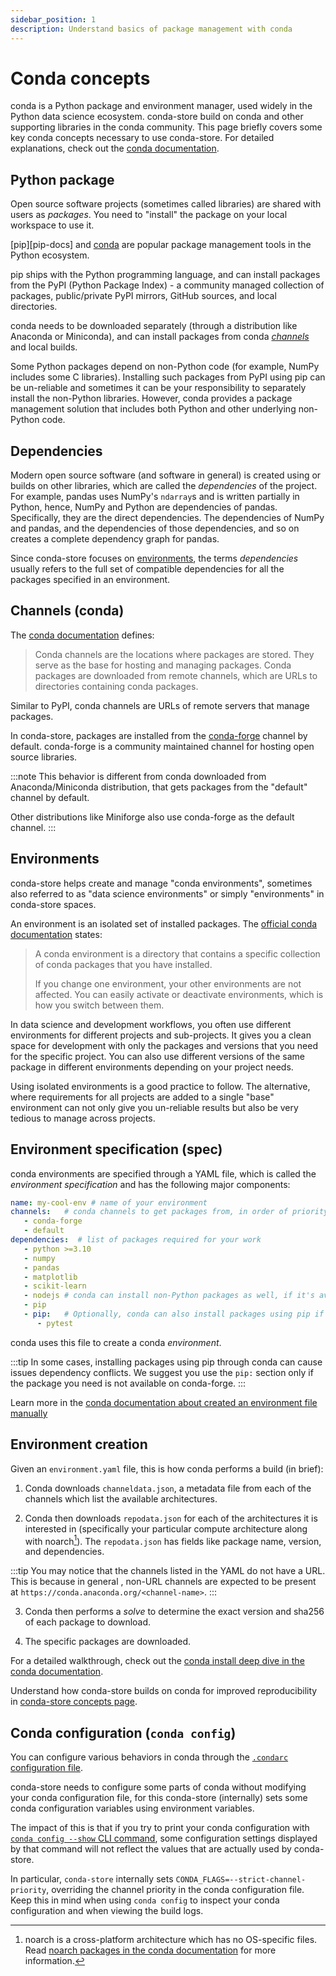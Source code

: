 ```yaml
---
sidebar_position: 1
description: Understand basics of package management with conda
---
```


# Conda concepts

conda is a Python package and environment manager, used widely in the Python data science ecosystem.
conda-store build on conda and other supporting libraries in the conda community.
This page briefly covers some key conda concepts necessary to use conda-store.
For detailed explanations, check out the [conda documentation][conda-docs].

## Python package

Open source software projects (sometimes called libraries) are shared with users as *packages*. You need to "install" the package on your local workspace to use it.

[pip][pip-docs] and [conda][conda-docs] are popular package management tools in the Python ecosystem.

pip ships with the Python programming language, and can install packages from the PyPI (Python Package Index) - a community managed collection of packages, public/private PyPI mirrors, GitHub sources, and local directories.

conda needs to be downloaded separately (through a distribution like Anaconda or Miniconda), and can install packages from conda [*channels*](#channels) and local builds.

Some Python packages depend on non-Python code (for example, NumPy includes some C libraries). Installing such packages from PyPI using pip can be un-reliable and sometimes it can be your responsibility to separately install the non-Python libraries.
However, conda provides a package management solution that includes both Python and other underlying non-Python code.

## Dependencies

Modern open source software (and software in general) is created using or builds on other libraries, which are called the *dependencies* of the project.
For example, pandas uses NumPy's `ndarray`s and is written partially in Python, hence, NumPy and Python are dependencies of pandas.
Specifically, they are the direct dependencies.
The dependencies of NumPy and pandas, and the dependencies of those dependencies, and so on creates a complete dependency graph for pandas.

Since conda-store focuses on [environments](#environments), the terms *dependencies* usually refers to the full set of compatible dependencies for all the packages specified in an environment.

## Channels (conda)

The [conda documentation][conda-docs-channels] defines:

> Conda channels are the locations where packages are stored. They serve as the base for hosting and managing packages. Conda packages are downloaded from remote channels, which are URLs to directories containing conda packages.

Similar to PyPI, conda channels are URLs of remote servers that manage packages.

In conda-store, packages are installed from the [conda-forge][conda-forge] channel by default.
conda-forge is a community maintained channel for hosting open source libraries.

:::note
This behavior is different from conda downloaded from Anaconda/Miniconda distribution, that gets packages from the "default" channel by default.

Other distributions like Miniforge also use conda-forge as the default channel.
:::

## Environments

conda-store helps create and manage "conda environments", sometimes also referred to as "data science environments" or simply "environments" in conda-store spaces.

An environment is an isolated set of installed packages.
The [official conda documentation][conda-docs-environments] states:

> A conda environment is a directory that contains a specific collection of conda packages that you have installed.
>
> If you change one environment, your other environments are not affected. You can easily activate or deactivate environments, which is how you switch between them.

In data science and development workflows, you often use different environments for different projects and sub-projects. It gives you a clean space for development with only the packages and versions that you need for the specific project. You can also use different versions of the same package in different environments depending on your project needs.

Using isolated environments is a good practice to follow. The alternative, where requirements for all projects are added to a single "base" environment can not only give you un-reliable results but also be very tedious to manage across projects.

## Environment specification (spec)

conda environments are specified through a YAML file, which is called the *environment specification* and has the following major components:

```yaml
name: my-cool-env # name of your environment
channels:   # conda channels to get packages from, in order of priority
   - conda-forge
   - default
dependencies:  # list of packages required for your work
   - python >=3.10
   - numpy
   - pandas
   - matplotlib
   - scikit-learn
   - nodejs # conda can install non-Python packages as well, if it's available on a channel
   - pip
   - pip:   # Optionally, conda can also install packages using pip if needed
      - pytest
```

conda uses this file to create a conda *environment*.

:::tip
In some cases, installing packages using pip through conda can cause issues dependency conflicts. We suggest you use the `pip:` section only if the package you need is not available on conda-forge.
:::

Learn more in the [conda documentation about created an environment file manually][conda-docs-env-file]

## Environment creation

Given an `environment.yaml` file, this is how conda performs a build (in brief):

1. Conda downloads `channeldata.json`, a metadata file from each of the channels which
   list the available architectures.

2. Conda then downloads `repodata.json` for each of the architectures
   it is interested in (specifically your particular compute architecture along
   with noarch[^1]). The `repodata.json` has fields like package name,
   version, and dependencies.

[^1]: noarch is a cross-platform architecture which has no OS-specific files. Read [noarch packages in the conda documentation][conda-docs-noarch] for more information.

:::tip
You may notice that the channels listed in the YAML do not have a URL. This
is because in general , non-URL channels are expected to be present at `https://conda.anaconda.org/<channel-name>`.
:::

3. Conda then performs a *solve* to determine the exact version and
   sha256 of each package to download.

4. The specific packages are downloaded.

For a detailed walkthrough, check out the [conda install deep dive in the conda documentation][conda-docs-install].

Understand how conda-store builds on conda for improved reproducibility in [conda-store concepts page][conda-store-concepts].

## Conda configuration (`conda config`)

You can configure various behaviors in conda through the [`.condarc` configuration file][conda-docs-config].

conda-store needs to configure some parts of conda without modifying your conda configuration file, for this conda-store (internally) sets some conda
configuration variables using environment variables.

The impact of this is that if you try to print your conda configuration with [`conda config --show` CLI command][conda-docs-config-cli], some configuration settings displayed by that command will not reflect the values that are actually used by conda-store.

In particular, `conda-store` internally sets `CONDA_FLAGS=--strict-channel-priority`, overriding the channel priority in the conda configuration file. Keep this in mind when using `conda config` to inspect your conda configuration and when viewing the build logs.

<!-- External links -->
[conda-docs]: https://docs.conda.io/
[pip]: https://pip.pypa.io/en/stable/index.html
[conda-docs-environments]: https://docs.conda.io/projects/conda/en/latest/user-guide/concepts/environments.html
[conda-docs-channels]: https://docs.conda.io/projects/conda/en/latest/user-guide/concepts/channels.html#what-is-a-conda-channel
[conda-forge]: https://conda-forge.org/
[conda-docs-env-file]: https://docs.conda.io/projects/conda/en/stable/user-guide/tasks/manage-environments.html#creating-an-environment-file-manually
[conda-docs-noarch]: https://docs.conda.io/projects/conda/en/stable/user-guide/concepts/packages.html#noarch-packages
[conda-docs-install]: https://docs.conda.io/projects/conda/en/stable/dev-guide/deep-dives/install.html#fetching-the-index
[conda-docs-config]: https://conda.io/projects/conda/en/latest/user-guide/configuration/use-condarc.html
[conda-docs-config-cli]: https://conda.io/projects/conda/en/latest/commands/config.html

<!-- Internal links -->
[conda-store-concepts]: conda-store-concepts
